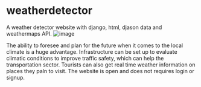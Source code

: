 # weatherdetector
A weather detector website with django, html, djason data and weathermaps API.
![image](https://user-images.githubusercontent.com/88839641/173045256-b18e27d2-f20d-4e14-bedb-2ce8947fd648.png)

The ability to foresee and plan for the future when it comes to the local climate is a huge advantage. Infrastructure can be set up to evaluate climatic conditions to improve traffic safety, which can help the transportation sector.
Tourists can also get real time weather information on places they paln to visit. 
The website is open and does not requires login or signup.
